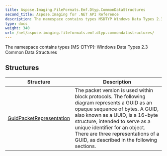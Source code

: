 ```yaml
---
title: Aspose.Imaging.FileFormats.Emf.Dtyp.CommonDataStructures
second_title: Aspose.Imaging for .NET API Reference
description: The namespace contains types MSDTYP Windows Data Types 2.3 Common Data Structures
type: docs
weight: 340
url: /net/aspose.imaging.fileformats.emf.dtyp.commondatastructures/
---
```

The namespace contains types [MS-DTYP]: Windows Data Types 2.3 Common Data Structures

## Structures

| Structure | Description |
| --- | --- |
| [GuidPacketRepresentation](./guidpacketrepresentation/) | The packet version is used within block protocols. The following diagram represents a GUID as an opaque sequence of bytes. A GUID, also known as a UUID, is a 16-byte structure, intended to serve as a unique identifier for an object. There are three representations of a GUID, as described in the following sections. |


